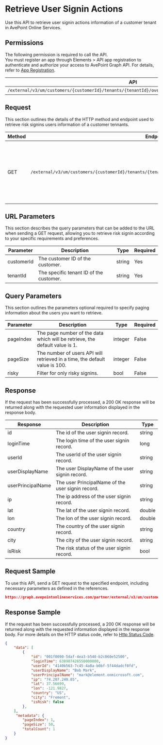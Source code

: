 # Retrieve User Signin Actions

Use this API to retrieve user signin actions information of a customer tenant in AvePoint Online Services. 

## Permissions

The following permission is required to call the API.  
You must register an app through Elements > API app registration to authenticate and authorize your access to AvePoint Graph API. For details, refer to [App Registration](https://cdn.avepoint.com/assets/apelements-webhelp/avepoint-elements-for-partners/index.htm#!Documents/appregistration.htm).

| API | Permission  |
|-----------|--------|
| `/external/v3/um/customers/{customerId}/tenants/{tenantId}/overview/security/compliances/signins/batch`|partner.um.user.read.all|  

## Request

This section outlines the details of the HTTP method and endpoint used to retrieve risk signins users information of a customer tennants.

| Method | Endpoint | Description |
|-----------|--------|------------|
| GET | `/external/v3/um/customers/{customerId}/tenants/{tenantId}/overview/security/compliances/signins/batch` | 	Retrieve signin actions information of a customer tennant in AvePoint Online Services.

## URL Parameters

This section describes the query parameters that can be added to the URL when sending a GET request, allowing you to retrieve risk signin according to your specific requirements and preferences.

| Parameter | Description | Type | Required |
| --- | --- | --- |---|
| customerId | The customer ID of the customer. | string | Yes |
| tenantId | The specific tenant ID of the customer. | string | Yes |

## Query Parameters

This section outlines the parameters optional required to specify paging information about the users you want to retrieve.

| Parameter | Description | Type | Required |
| --- | --- | --- | --- |
| pageIndex | The page number of the data which will be retrieve, the default value is 1. | integer | False |
| pageSize | The number of users API will retrieved in a time, the default value is 100. | integer | False |
| risky | Filter for only risky signins. | bool | False |

## Response

If the request has been successfully processed, a 200 OK response will be returned along with the requested user information displayed in the response body.
 
| Response | Description | Type |
| --- | --- | --- |
| id |  The id of the user signin record. | string |
| loginTime |  The login time of the user signin record. | long |
| userId |  The userId of the user signin record. | string |
| userDisplayName |  The user DisplayName of the user signin record. | string |
| userPrincipalName |  The user PrincipalName of the user signin record. | string |
| ip |  The ip address of the user signin record. | string |
| lat |  The lat of the user signin record. | double |
| lon |  The lon of the user signin record. | double |
| country |  The country of the user signin record. | string |
| city |  The city of the user signin record. | string |
| isRisk |  The risk status of the user signin record. | bool |

## Request Sample

To use this API, send a GET request to the specified endpoint, including necessary parameters as defined in the references. 

```json
https://graph.avepointonlineservices.com/partner/external/v3/um/customers/966f35cc-61f4-4070-819c-25cdbcf82a07/tenants/0c7715b3-bc2f-4c4c-a8a0-f3634dcfacec/overview/security/compliances/signins/batch
```

## Response Sample

If the request has been successfully processed, a 200 OK response will be returned along with the requested information displayed in the response body.
For more details on the HTTP status code, refer to [Http Status Code](https://learn.avepoint.com/docs/Use-AvePoint-Graph-API.html#http-status-code).

```json
{
    "data": [
        {
            "id": "001f0090-5daf-4ea3-b540-b2c060e52500",
            "loginTime": 638907426550000000,
            "userId": "4140b563-7c45-4a8a-b0bf-5f44dadcf0fd",
            "userDisplayName": "Bob Mark",
            "userPrincipalName": "mark@element.onmicrosoft.com",
            "ip": "74.207.240.85",
            "lat": 37.56699,
            "lon": -121.9827,
            "country": "US",
            "city": "Fremont",
            "isRisk": false
        },
    ],
     "metadata": {
        "pageIndex": 1,
        "pageSize": 50,
        "totalCount": 1
    }
}
```